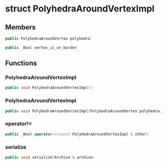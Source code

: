 # struct PolyhedraAroundVertexImpl


## Members

```cpp
public PolyhedraAroundVertex polyhedra
```

```cpp
public _Bool vertex_is_on_border
```



## Functions

### PolyhedraAroundVertexImpl

```cpp
public void PolyhedraAroundVertexImpl()
```


### PolyhedraAroundVertexImpl

```cpp
public void PolyhedraAroundVertexImpl(PolyhedraAroundVertex polyhedra_in, _Bool vertex_is_on_border_in)
```


### operator!=

```cpp
public _Bool operator!=(const PolyhedraAroundVertexImpl & other)
```


### serialize

```cpp
public void serialize(Archive & archive)
```




